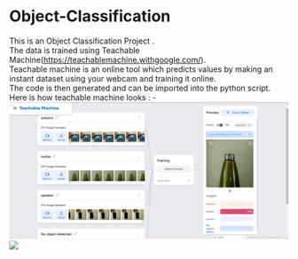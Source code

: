 # Object-Classification

This is an Object Classification Project .   
The data is trained using Teachable Machine(https://teachablemachine.withgoogle.com/).<br />Teachable machine is an online tool which predicts values by making an instant dataset using your webcam and training it online.  
The code is then generated and can be imported into the python script.  
Here is how teachable machine looks : -
![](https://github.com/rohankumarp/Object-Classification/blob/main/Screenshot%202021-06-25%20134919.png)
![](https://github.com/rohankumarp/Object-Classification/blob/main/gif.gif)
